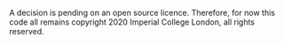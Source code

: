 A decision is pending on an open source licence. Therefore, for now this code all remains copyright 2020 Imperial College London, all rights reserved.